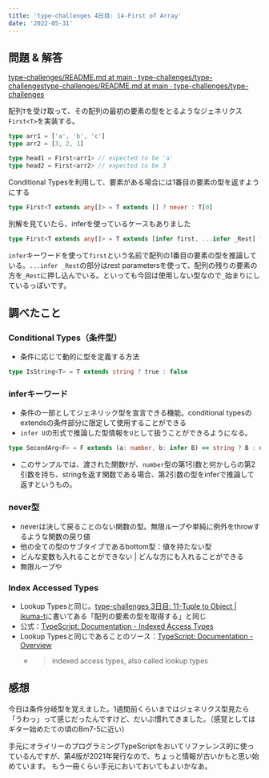 ```yaml
---
title: 'type-challenges 4日目: 14-First of Array'
date: '2022-05-31'
---
```


## 問題 & 解答

[type\-challenges/README\.md at main · type\-challenges/type\-challenges](https://github.com/type-challenges/type-challenges/blob/main/questions/00014-easy-first/README.md)[type\-challenges/README\.md at main · type\-challenges/type\-challenges](https://github.com/type-challenges/type-challenges/blob/main/questions/00014-easy-first/README.md)

配列`T`を受け取って、その配列の最初の要素の型をとるようなジェネリクス`First<T>`を実装する。

```typescript
type arr1 = ['a', 'b', 'c']
type arr2 = [3, 2, 1]

type head1 = First<arr1> // expected to be 'a'
type head2 = First<arr2> // expected to be 3
```

Conditional Typesを利用して、要素がある場合には1番目の要素の型を返すようにする

```typescript
type First<T extends any[]> = T extends [] ? never : T[0]
```

別解を見ていたら、inferを使っているケースもありました

```typescript
type First<T extends any[]> = T extends [infer first, ...infer _Rest] ? first : never
```

`infer`キーワードを使って`first`という名前で配列の1番目の要素の型を推論している。`...infer _Rest`の部分はrest parametersを使って、配列の残りの要素の方を`_Rest`に押し込んでいる。といっても今回は使用しない型なので`_`始まりにしているっぽいです。

## 調べたこと
### Conditional Types（条件型）

- 条件に応じて動的に型を定義する方法

```typescript
type IsString<T> = T extends string ? true : false
```

### inferキーワード

- 条件の一部としてジェネリック型を宣言できる機能。conditional typesのextendsの条件部分に限定して使用することができる
- `infer U`の形式で推論した型情報を`U`として扱うことができるようになる。

```typescript
type SecondArg<F> = F extends (a: number, b: infer B) => string ? B : never
```

- このサンプルでは、渡された関数`F`が、`number`型の第1引数と何かしらの第2引数を持ち、stringを返す関数である場合、第2引数の型をinferで推論して返すというもの。

### never型

- neverは決して戻ることのない関数の型。無限ループや単純に例外をthrowするような関数の戻り値
- 他の全ての型のサブタイプであるbottom型：値を持たない型
- どんな変数も入れることができない | どんな方にも入れることができる
- 無限ループや

### Index Accessed Types

- Lookup Typesと同じ。[type\-challenges 3日目: 11\-Tuple to Object \| ikuma\-t](https://ikuma-t.work/posts/type-challenge-tuple-to-object)に書いてある「配列の要素の型を取得する」と同じ
- 公式：[TypeScript: Documentation \- Indexed Access Types](https://www.typescriptlang.org/docs/handbook/2/indexed-access-types.html#handbook-content)
- Lookup Typesと同じであることのソース：[TypeScript: Documentation \- Overview](https://www.typescriptlang.org/docs/handbook/release-notes/overview.html#keyof-and-lookup-types)
  - > indexed access types, also called lookup types

## 感想

今日は条件分岐型を覚えました。1週間前くらいまではジェネリクス型見たら「うわっ」って感じだったんですけど、だいぶ慣れてきました。（感覚としてはギター始めたての頃のBm7-5に近い）

手元にオライリーのプログラミングTypeScriptをおいてリファレンス的に使っているんですが、第4版が2021年発行なので、ちょっと情報が古いかもと思い始めています。
もう一冊くらい手元においておいてもよいかなあ。
